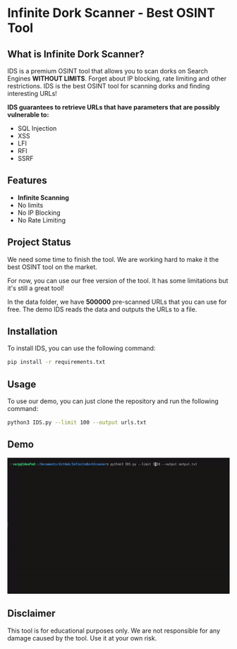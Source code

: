 # Infinite Dork Scanner - Best OSINT Tool

## What is Infinite Dork Scanner?

IDS is a premium OSINT tool that allows you to scan dorks on Search Engines **WITHOUT LIMITS**. Forget about IP blocking, rate limiting and other restrictions. IDS is the best OSINT tool for scanning dorks and finding interesting URLs!

**IDS guarantees to retrieve URLs that have parameters that are possibly vulnerable to:**

- SQL Injection
- XSS
- LFI
- RFI
- SSRF

## Features

- **Infinite Scanning**
- No limits
- No IP Blocking
- No Rate Limiting

## Project Status

We need some time to finish the tool. We are working hard to make it the best OSINT tool on the market.

For now, you can use our free version of the tool. It has some limitations but it's still a great tool!

In the data folder, we have **500000** pre-scanned URLs that you can use for free. The demo IDS reads the data and outputs the URLs to a file.

## Installation

To install IDS, you can use the following command:

```bash
pip install -r requirements.txt
```

## Usage

To use our demo, you can just clone the repository and run the following command:

```bash
python3 IDS.py --limit 100 --output urls.txt
```

## Demo

![Demo](docs/demo.gif)

## Disclaimer

This tool is for educational purposes only. We are not responsible for any damage caused by the tool. Use it at your own risk.